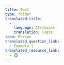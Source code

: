 ```yaml
---
title: Test
type: folder
translated-title:
  -
    language: Afrikaans
    translation: Toets
icon: Person
translated_question_link:
  - Example 1
translated_resource_link:
  - {}
---
```


